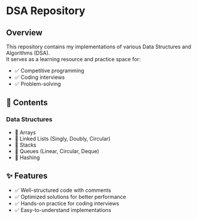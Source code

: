 # DSA Repository

## Overview
This repository contains my implementations of various Data Structures and Algorithms (DSA).  
It serves as a learning resource and practice space for:

- ✅ Competitive programming
- ✅ Coding interviews
- ✅ Problem-solving

## 📂 Contents
### Data Structures
- 📌 Arrays
- 📌 Linked Lists (Singly, Doubly, Circular)
- 📌 Stacks
- 📌 Queues (Linear, Circular, Deque)
- 📌 Hashing

## ✨ Features
- ✅ Well-structured code with comments
- ✅ Optimized solutions for better performance
- ✅ Hands-on practice for coding interviews
- ✅ Easy-to-understand implementations
